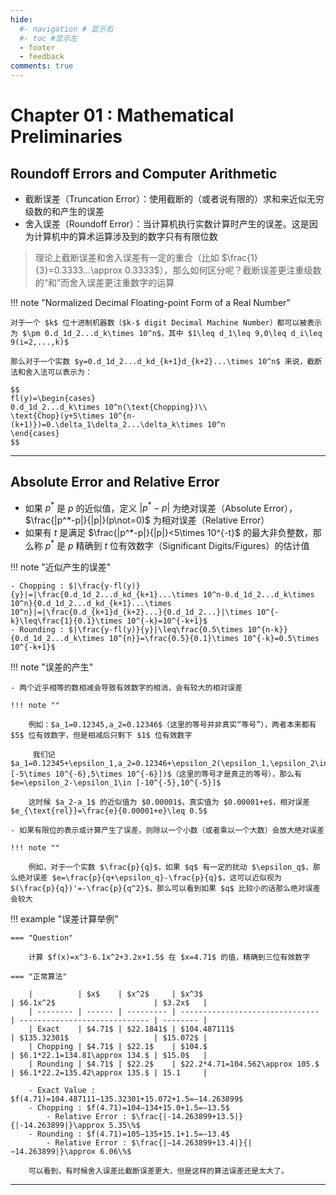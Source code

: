 ```yaml
---
hide:
  #- navigation # 显示右
  #- toc #显示左
  - footer
  - feedback
comments: true
--- 
```


# Chapter 01 : Mathematical Preliminaries

## Roundoff Errors and Computer Arithmetic

- 截断误差（Truncation Error）：使用截断的（或者说有限的）求和来近似无穷级数的和产生的误差
- 舍入误差（Roundoff Error）：当计算机执行实数计算时产生的误差。这是因为计算机中的算术运算涉及到的数字只有有限位数

> 理论上截断误差和舍入误差有一定的重合（比如 $\frac{1}{3}=0.3333...\approx 0.3333$），那么如何区分呢？截断误差更注重级数的“和”而舍入误差更注重数字的运算

!!! note "Normalized Decimal Floating-point Form of a Real Number"

	对于一个 $k$ 位十进制机器数（$k-$ digit Decimal Machine Number）都可以被表示为 $\pm 0.d_1d_2...d_k\times 10^n$，其中 $1\leq d_1\leq 9,0\leq d_i\leq 9(i=2,...,k)$ 
	
	那么对于一个实数 $y=0.d_1d_2...d_kd_{k+1}d_{k+2}...\times 10^n$ 来说，截断法和舍入法可以表示为：
	
	$$
	fl(y)=\begin{cases}
	0.d_1d_2...d_k\times 10^n(\text{Chopping})\\
	\text{Chop}(y+5\times 10^{n-(k+1)})=0.\delta_1\delta_2...\delta_k\times 10^n
	\end{cases}
	$$
	
***
## Absolute Error and Relative Error

- 如果 $p^*$ 是 $p$ 的近似值，定义 $|p^*-p|$ 为绝对误差（Absolute Error）， $\frac{|p^*-p|}{|p|}(p\not=0)$ 为相对误差（Relative Error）
- 如果有 $t$ 是满足 $\frac{|p^*-p|}{|p|}<5\times 10^{-t}$ 的最大非负整数，那么称 $p^*$ 是 $p$ 精确到 $t$ 位有效数字（Significant Digits/Figures）的估计值

!!! note "近似产生的误差"

	- Chopping : $|\frac{y-fl(y)}{y}|=|\frac{0.d_1d_2...d_kd_{k+1}...\times 10^n-0.d_1d_2...d_k\times 10^n}{0.d_1d_2...d_kd_{k+1}...\times 10^n}|=|\frac{0.d_{k+1}d_{k+2}...}{0.d_1d_2...}|\times 10^{-k}\leq\frac{1}{0.1}\times 10^{-k}=10^{-k+1}$
	- Rounding : $|\frac{y-fl(y)}{y}|\leq\frac{0.5\times 10^{n-k}}{0.d_1d_2...d_k\times 10^{n}}=\frac{0.5}{0.1}\times 10^{-k}=0.5\times 10^{-k+1}$

!!! note "误差的产生"

	- 两个近乎相等的数相减会导致有效数字的相消，会有较大的相对误差
	
	!!! note ""
	
		例如：$a_1=0.12345,a_2=0.12346$（这里的等号并非真实“等号”），两者本来都有 $5$ 位有效数字，但是相减后只剩下 $1$ 位有效数字
		
		 我们记 $a_1=0.12345+\epsilon_1,a_2=0.12346+\epsilon_2(\epsilon_1,\epsilon_2\in [-5\times 10^{-6},5\times 10^{-6}])$（这里的等号才是真正的等号），那么有 $e=\epsilon_2-\epsilon_1\in [-10^{-5},10^{-5}]$
		
		这时候 $a_2-a_1$ 的近似值为 $0.00001$，真实值为 $0.00001+e$，相对误差 $e_{\text{rel}}=\frac{e}{0.00001+e}\leq 0.5$
	
	- 如果有限位的表示或计算产生了误差，则除以一个小数（或者乘以一个大数）会放大绝对误差
	
	!!! note ""
	
		例如，对于一个实数 $\frac{p}{q}$，如果 $q$ 有一定的扰动 $\epsilon_q$，那么绝对误差 $e=\frac{p}{q+\epsilon_q}-\frac{p}{q}$，这可以近似视为 $(\frac{p}{q})'=-\frac{p}{q^2}$，那么可以看到如果 $q$ 比较小的话那么绝对误差会较大

!!! example "误差计算举例"

	=== "Question"
	
		计算 $f(x)=x^3-6.1x^2+3.2x+1.5$ 在 $x=4.71$ 的值，精确到三位有效数字
	
	=== "正常算法"
	
		|          | $x$    | $x^2$     | $x^3$                           | $6.1x^2$                      | $3.2x$   |
		| -------- | ------ | --------- | ------------------------------- | ----------------------------- | -------- |
		| Exact    | $4.71$ | $22.1841$ | $104.487111$                    | $135.32301$                   | $15.072$ |
		| Chopping | $4.71$ | $22.1$    | $104.$                          | $6.1*22.1=134.81\approx 134.$ | $15.0$   |
		| Rounding | $4.71$ | $22.2$    | $22.2*4.71=104.562\approx 105.$ | $6.1*22.2=135.42\approx 135.$ | 15.1     |
		
		- Exact Value : $f(4.71)=104.487111−135.32301+15.072+1.5=−14.263899$
		- Chopping : $f(4.71)=104−134+15.0+1.5=−13.5$
			- Relative Error : $\frac{|-14.263899+13.5|}{|-14.263899|}\approx 5.35\%$
		- Rounding : $f(4.71)=105−135+15.1+1.5=−13.4$
			- Relative Error : $\frac{|−14.263899+13.4|}{|−14.263899|}\approx 6.06\%$
		
		可以看到，有时候舍入误差比截断误差更大，但是这样的算法误差还是太大了。


***




